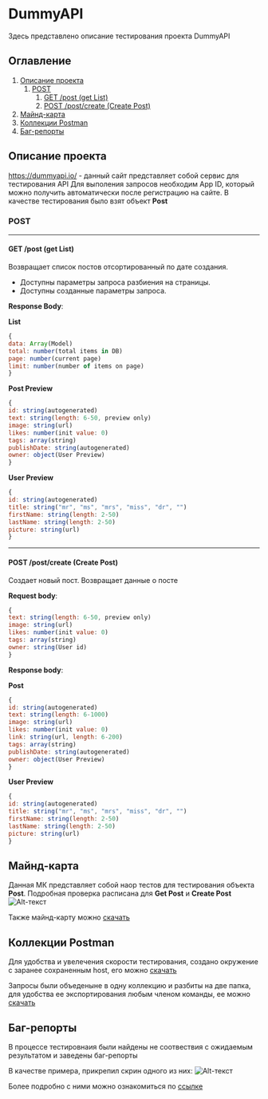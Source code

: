 # DummyAPI

Здесь представлено описание тестирования проекта DummyAPI

## Оглавление
1. [Описание проекта](#описание-проекта)
    1. [POST](#post)
        1. [GET /post (get List)](#get-post-get-list)
        2. [POST /post/create (Create Post)](#post-postcreate-create-post)
2. [Майнд-карта](#майнд-карта)
3. [Коллекции Postman](#коллекции-postman)
4. [Баг-репорты](#баг-репорты)

## Описание проекта

https://dummyapi.io/  - данный сайт представляет собой сервис для тестирования API
Для выполения запросов необходим App ID, который можно получить автоматически после регистрацию на сайте. В качестве тестирования было взят объект __Post__

### POST
___
#### GET /post (get List)
Возвращает список постов отсортированный по дате создания.
- Доступны параметры запроса разбиения на страницы. 
- Доступны созданные параметры запроса. 

__Response Body__:

__List__
```Javascript
{
data: Array(Model)
total: number(total items in DB)
page: number(current page)
limit: number(number of items on page)
}
```
__Post Preview__
```Javascript
{
id: string(autogenerated)
text: string(length: 6-50, preview only)
image: string(url)
likes: number(init value: 0)
tags: array(string)
publishDate: string(autogenerated)
owner: object(User Preview)
}
```
__User Preview__
```Javascript
{
id: string(autogenerated)
title: string("mr", "ms", "mrs", "miss", "dr", "")
firstName: string(length: 2-50)
lastName: string(length: 2-50)
picture: string(url)
}
```
___
#### POST /post/create (Create Post)
Создает новый пост. Возвращает данные о посте

__Request body__:

```javascript
{
text: string(length: 6-50, preview only)
image: string(url)
likes: number(init value: 0)
tags: array(string)
owner: string(User id)
}
```
__Response body__:

__Post__
```javascript
{
id: string(autogenerated)
text: string(length: 6-1000)
image: string(url)
likes: number(init value: 0)
link: string(url, length: 6-200)
tags: array(string)
publishDate: string(autogenerated)
owner: object(User Preview)
}
```
__User Preview__
```Javascript
{
id: string(autogenerated)
title: string("mr", "ms", "mrs", "miss", "dr", "")
firstName: string(length: 2-50)
lastName: string(length: 2-50)
picture: string(url)
}
```
## Майнд-карта
Данная МК представляет собой наор тестов для тестирования объекта __Post__. Подробная проверка расписана для __Get Post__ и __Create Post__
![Alt-текст](https://i.imgur.com/rOKy4iP.png"МК")

Также майнд-карту можно [скачать](https://github.com/SergeyQC/DummyAPI/blob/main/DummyAPI.xmind)

## Коллекции Postman

Для удобства и увелечения скорости тестирования, создано окружение с заранее сохраненным host, его можно [скачать](https://github.com/SergeyQC/DummyAPI/blob/main/DummyAPI_postman_environment.json)

Запросы были объеденыне в одну коллекцию и разбиты на две папка, для удобства ее экспортирования любым членом команды, ее можно [скачать](https://github.com/SergeyQC/DummyAPI/blob/main/Post.postman_collection.json)

## Баг-репорты

В процессе тестировнаия были найдены не соотвествия с ожидаемым результатом и заведены баг-репорты

В качестве примера, прикрепил скрин одного из них:
![Alt-текст](https://"МК")

Более подробно с ними можно ознакомиться по [ссылке](https://docs.google.com/spreadsheets/d/1XoW6kW8iGQ1St1mtUD3-C-Yx2XklgPDXD6QuUGC3bW4/edit?usp=sharing)
